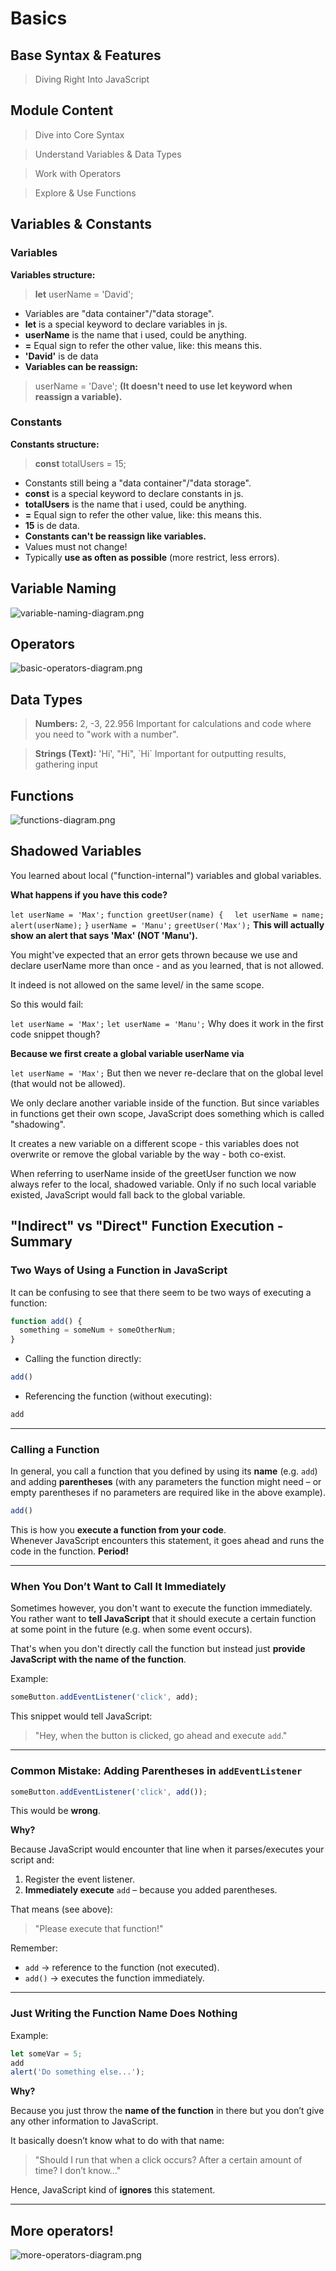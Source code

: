 # Basics

## Base Syntax & Features

> Diving Right Into JavaScript

## Module Content

> Dive into Core Syntax

> Understand Variables & Data Types

> Work with Operators

> Explore & Use Functions

## Variables & Constants

### Variables

**Variables structure:**
> **let** userName = 'David';
- Variables are "data container"/"data storage".
- **let** is a special keyword to declare variables in js.
- **userName** is the name that i used, could be anything.
- **=** Equal sign to refer the other value, like: this means this.
- **'David'** is de data
- **Variables can be reassign:**
  
> userName = 'Dave'; **(It doesn't need to use let keyword when reassign a variable).**

### Constants

**Constants structure:**
> **const** totalUsers = 15;
- Constants still being a "data container"/"data storage".
- **const** is a special keyword to declare constants in js.
- **totalUsers** is the name that i used, could be anything.
- **=** Equal sign to refer the other value, like: this means this.
- **15** is de data.
- **Constants can't be reassign like variables.**
- Values must not change!
- Typically **use as often as possible** (more restrict, less errors).

## Variable Naming

![variable-naming-diagram.png](assets/basics/variable-naming-diagram.png)

## Operators

![basic-operators-diagram.png](assets/basics/basic-operatos-diagram.png)

## Data Types

> **Numbers:** 2, -3, 22.956 Important for calculations and code where you need to "work with a number".

> **Strings (Text):** 'Hi', "Hi", \`Hi` Important for outputting results, gathering input

## Functions

![functions-diagram.png](assets/basics/functions-diagram.png)

## Shadowed Variables

You learned about local ("function-internal") variables and global variables.

**What happens if you have this code?**

`let userName = 'Max';`
`function greetUser(name) {`
`  let userName = name;`
`  alert(userName);`
`}`
`userName = 'Manu';`
`greetUser('Max');`
**This will actually show an alert that says 'Max' (NOT 'Manu').**

You might've expected that an error gets thrown because we use and declare userName more than once - and as you learned, that is not allowed.

It indeed is not allowed on the same level/ in the same scope.

So this would fail:

`let userName = 'Max';`
`let userName = 'Manu';`
Why does it work in the first code snippet though?

**Because we first create a global variable userName via**

`let userName = 'Max';`
But then we never re-declare that on the global level (that would not be allowed).

We only declare another variable inside of the function. But since variables in functions get their own scope, JavaScript does something which is called "shadowing".

It creates a new variable on a different scope - this variables does not overwrite or remove the global variable by the way - both co-exist.

When referring to userName inside of the greetUser function we now always refer to the local, shadowed variable. Only if no such local variable existed, JavaScript would fall back to the global variable.

## "Indirect" vs "Direct" Function Execution - Summary

### Two Ways of Using a Function in JavaScript

It can be confusing to see that there seem to be two ways of executing a function:

```js
function add() {
  something = someNum + someOtherNum;
}
```

- Calling the function directly:

```js
add()
```

- Referencing the function (without executing):

```js
add
```

---

### Calling a Function

In general, you call a function that you defined by using its **name** (e.g. `add`) and adding **parentheses** (with any parameters the function might need – or empty parentheses if no parameters are required like in the above example).

```js
add()
```

This is how you **execute a function from your code**.  
Whenever JavaScript encounters this statement, it goes ahead and runs the code in the function. **Period!**

---

### When You Don’t Want to Call It Immediately

Sometimes however, you don't want to execute the function immediately.  
You rather want to **tell JavaScript** that it should execute a certain function at some point in the future (e.g. when some event occurs).

That's when you don't directly call the function but instead just **provide JavaScript with the name of the function**.

Example:

```js
someButton.addEventListener('click', add);
```

This snippet would tell JavaScript:  
> "Hey, when the button is clicked, go ahead and execute `add`."

---

### Common Mistake: Adding Parentheses in `addEventListener`

```js
someButton.addEventListener('click', add());
```

This would be **wrong**.

**Why?**

Because JavaScript would encounter that line when it parses/executes your script and:

1. Register the event listener.  
2. **Immediately execute** `add` – because you added parentheses.  

That means (see above):  
> "Please execute that function!"

Remember:  

- `add` → reference to the function (not executed).  
- `add()` → executes the function immediately.

---

### Just Writing the Function Name Does Nothing

Example:

```js
let someVar = 5;
add
alert('Do something else...');
```

**Why?**

Because you just throw the **name of the function** in there but you don’t give any other information to JavaScript.  

It basically doesn’t know what to do with that name:  

> "Should I run that when a click occurs? After a certain amount of time? I don’t know..."  

Hence, JavaScript kind of **ignores** this statement.

---

## More operators!

![more-operators-diagram.png](assets/basics/more-operatores-diagram.png)
